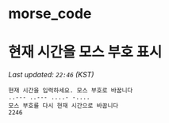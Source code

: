 # morse_code
# 현재 시간을 모스 부호 표시
<!-- MORSE_TIME_START -->
_Last updated: `22:46` (KST)_

```
현재 시간을 입력하세요. 모스 부호로 바꿉니다
..--- ..--- ....- -....
모스 부호를 다시 현재 시간으로 바꿉니다
2246
```
<!-- MORSE_TIME_END -->
